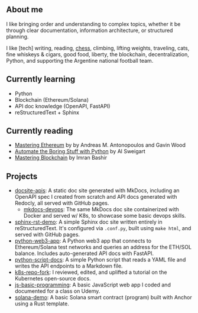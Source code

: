 ## About me

I like bringing order and understanding to complex topics, whether it be through clear documentation, information architecture, or structured planning.

I like [tech] writing, reading, [chess](https://www.chess.com/member/nicojillo/stats/blitz?days=0), climbing, lifting weights, traveling, cats, fine whiskeys & cigars, good food, liberty, the blockchain, decentralization, Python, and supporting the Argentine national football team.



## Currently learning

- Python
- Blockchain (Ethereum/Solana)
- API doc knowledge (OpenAPI, FastAPI)
- reStructuredText + Sphinx

## Currently reading

- [Mastering Ethereum](https://github.com/ethereumbook/ethereumbook) by by Andreas M. Antonopoulos and Gavin Wood
- [Automate the Boring Stuff with Python](https://www.amazon.com/Automate-Boring-Stuff-Python-3rd/dp/1718503407) by Al Sweigart
- [Mastering Blockchain](https://www.amazon.com/Mastering-Blockchain-technical-blockchain-cryptography/) by Imran Bashir

## Projects

- [docsite-apis](https://github.com/nicoalba/docsite-apis): A static doc site generated with MkDocs, including an OpenAPI spec I created from scratch and API docs generated with Redocly, all served with GitHub pages.
  - [mkdocs-devops](https://github.com/nicoalba/mkdocs-devops): The same MkDocs doc site containerized with Docker and served w/ K8s, to showcase some basic devops skills.
- [sphinx-rst-demo](https://github.com/nicoalba/sphinx-rst-demo): A simple Sphinx doc site written entirely in reStructuredText. It's configured via `.conf.py`, built using `make html`, and served with GitHub pages.
- [python-web3-app](https://github.com/nicoalba/python-web3-app): A Python web3 app that connects to Ethereum/Solana test networks and queries an address for the ETH/SOL balance. Includes auto-generated API docs with FastAPI.
- [python-script-docs](https://github.com/nicoalba/python-script-docs): A simple Python script that reads a YAML file and writes the API endpoints to a Markdown file.
- [k8s-repo-fork](https://github.com/nicoalba/k8s-repo-fork/pull/1): I reviewed, edited, and uplifted a tutorial on the Kubernetes open-source docs.
- [js-basic-programming](https://github.com/nicoalba/js-basic-programming): A basic JavaScript web app I coded and documented for a class on Udemy.
- [solana-demo](https://github.com/nicoalba/solana-demo): A basic Solana smart contract (program) built with Anchor using a Rust template.
